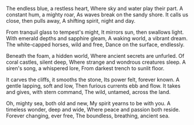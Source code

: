 The endless blue, a restless heart,
Where sky and water play their part.
A constant hum, a mighty roar,
As waves break on the sandy shore.
It calls us close, then pulls away,
A shifting spirit, night and day.

From tranquil glass to tempest's might,
It mirrors sun, then swallows light.
With emerald depths and sapphire gleam,
A waking world, a vibrant dream.
The white-capped horses, wild and free,
Dance on the surface, endlessly.

Beneath the foam, a hidden world,
Where ancient secrets are unfurled.
Of coral castles, silent deep,
Where strange and wondrous creatures sleep.
A siren's song, a whispered lore,
From darkest trench to sunlit floor.

It carves the cliffs, it smooths the stone,
Its power felt, forever known.
A gentle lapping, soft and low,
Then furious currents ebb and flow.
It takes and gives, with stern command,
The wild, untamed, across the land.

Oh, mighty sea, both old and new,
My spirit yearns to be with you.
A timeless wonder, deep and wide,
Where peace and passion both reside.
Forever changing, ever free,
The boundless, breathing, ancient sea.